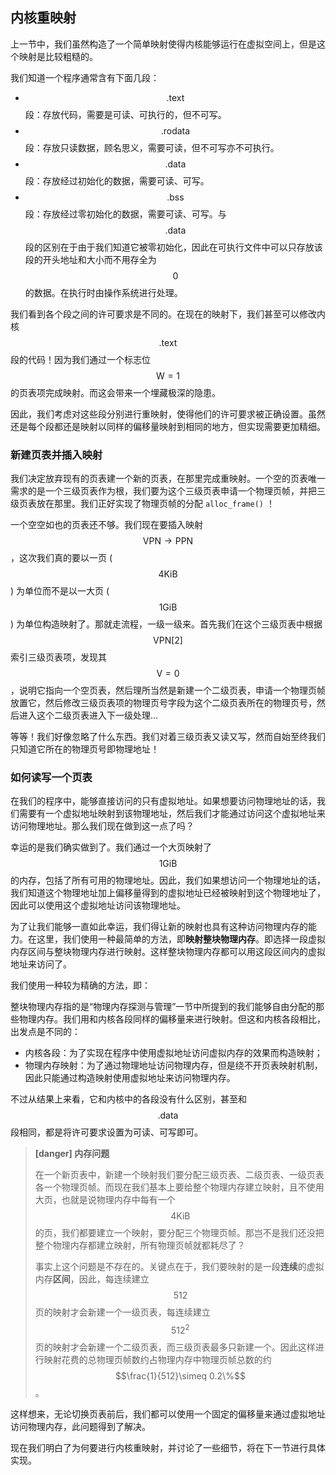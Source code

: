 ## 内核重映射

上一节中，我们虽然构造了一个简单映射使得内核能够运行在虚拟空间上，但是这个映射是比较粗糙的。

我们知道一个程序通常含有下面几段：

* $$\text{.text}$$ 段：存放代码，需要是可读、可执行的，但不可写。
* $$\text{.rodata}$$ 段：存放只读数据，顾名思义，需要可读，但不可写亦不可执行。
* $$\text{.data}$$ 段：存放经过初始化的数据，需要可读、可写。
* $$\text{.bss}$$ 段：存放经过零初始化的数据，需要可读、可写。与 $$\text{.data}$$ 段的区别在于由于我们知道它被零初始化，因此在可执行文件中可以只存放该段的开头地址和大小而不用存全为 $$0$$ 的数据。在执行时由操作系统进行处理。

我们看到各个段之间的许可要求是不同的。在现在的映射下，我们甚至可以修改内核 $$\text{.text}$$ 段的代码！因为我们通过一个标志位 $$\text{W}=1$$ 的页表项完成映射。而这会带来一个埋藏极深的隐患。

因此，我们考虑对这些段分别进行重映射，使得他们的许可要求被正确设置。虽然还是每个段都还是映射以同样的偏移量映射到相同的地方，但实现需要更加精细。

### 新建页表并插入映射

我们决定放弃现有的页表建一个新的页表，在那里完成重映射。一个空的页表唯一需求的是一个三级页表作为根，我们要为这个三级页表申请一个物理页帧，并把三级页表放在那里。我们正好实现了物理页帧的分配 ``alloc_frame()`` ！

一个空空如也的页表还不够。我们现在要插入映射 $$\text{VPN}\rightarrow\text{PPN}$$ ，这次我们真的要以一页 ($$4\text{KiB}$$) 为单位而不是以一大页 ($$1\text{GiB}$$) 为单位构造映射了。那就走流程，一级一级来。首先我们在这个三级页表中根据 $$\text{VPN}[2]$$ 索引三级页表项，发现其 $$\text{V}=0$$ ，说明它指向一个空页表，然后理所当然是新建一个二级页表，申请一个物理页帧放置它，然后修改三级页表项的物理页号字段为这个二级页表所在的物理页号，然后进入这个二级页表进入下一级处理...

等等！我们好像忽略了什么东西。我们对着三级页表又读又写，然而自始至终我们只知道它所在的物理页号即物理地址！

### 如何读写一个页表

在我们的程序中，能够直接访问的只有虚拟地址。如果想要访问物理地址的话，我们需要有一个虚拟地址映射到该物理地址，然后我们才能通过访问这个虚拟地址来访问物理地址。那么我们现在做到这一点了吗？

幸运的是我们确实做到了。我们通过一个大页映射了 $$1\text{GiB}$$ 的内存，包括了所有可用的物理地址。因此，我们如果想访问一个物理地址的话，我们知道这个物理地址加上偏移量得到的虚拟地址已经被映射到这个物理地址了，因此可以使用这个虚拟地址访问该物理地址。

为了让我们能够一直如此幸运，我们得让新的映射也具有这种访问物理内存的能力。在这里，我们使用一种最简单的方法，即**映射整块物理内存**。即选择一段虚拟内存区间与整块物理内存进行映射。这样整块物理内存都可以用这段区间内的虚拟地址来访问了。

我们使用一种较为精确的方法，即：

整块物理内存指的是“物理内存探测与管理”一节中所提到的我们能够自由分配的那些物理内存。我们用和内核各段同样的偏移量来进行映射。但这和内核各段相比，出发点是不同的：

* 内核各段：为了实现在程序中使用虚拟地址访问虚拟内存的效果而构造映射；
* 物理内存映射：为了通过物理地址访问物理内存，但是绕不开页表映射机制，因此只能通过构造映射使用虚拟地址来访问物理内存。

不过从结果上来看，它和内核中的各段没有什么区别，甚至和 $$\text{.data}$$ 段相同，都是将许可要求设置为可读、可写即可。

> **[danger] 内存问题**
> 
> 在一个新页表中，新建一个映射我们要分配三级页表、二级页表、一级页表各一个物理页帧。而现在我们基本上要给整个物理内存建立映射，且不使用大页，也就是说物理内存中每有一个 $$4\text{KiB}$$ 的页，我们都要建立一个映射，要分配三个物理页帧。那岂不是我们还没把整个物理内存都建立映射，所有物理页帧就都耗尽了？
> 
> 事实上这个问题是不存在的。关键点在于，我们要映射的是一段**连续**的虚拟内存**区间**，因此，每连续建立 $$512$$ 页的映射才会新建一个一级页表，每连续建立 $$512^2$$ 页的映射才会新建一个二级页表，而三级页表最多只新建一个。因此这样进行映射花费的总物理页帧数约占物理内存中物理页帧总数的约 $$\frac{1}{512}\simeq 0.2\%$$ 。

这样想来，无论切换页表前后，我们都可以使用一个固定的偏移量来通过虚拟地址访问物理内存，此问题得到了解决。

现在我们明白了为何要进行内核重映射，并讨论了一些细节，将在下一节进行具体实现。